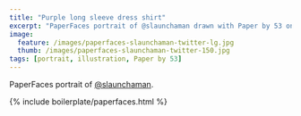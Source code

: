 ```yaml
---
title: "Purple long sleeve dress shirt"
excerpt: "PaperFaces portrait of @slaunchaman drawn with Paper by 53 on an iPad."
image: 
  feature: /images/paperfaces-slaunchaman-twitter-lg.jpg
  thumb: /images/paperfaces-slaunchaman-twitter-150.jpg
tags: [portrait, illustration, Paper by 53]
---
```


PaperFaces portrait of [@slaunchaman](http://twitter.com/slaunchaman).

{% include boilerplate/paperfaces.html %}